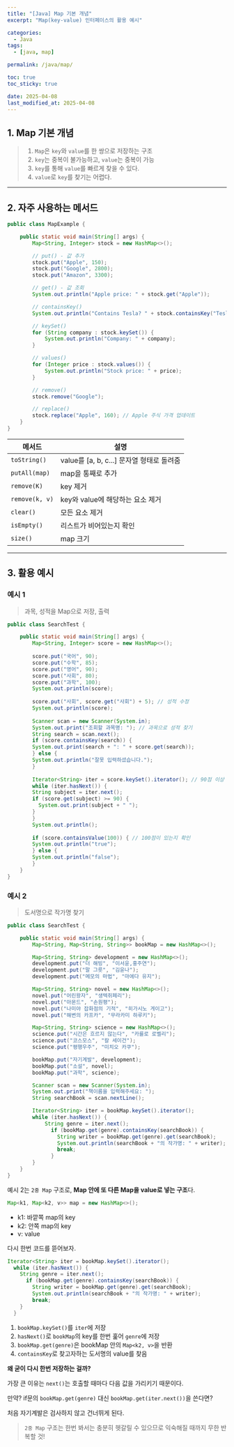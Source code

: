 ```yaml
---
title: "[Java] Map 기본 개념"
excerpt: "Map(key-value) 인터페이스의 활용 예시"

categories:
  - Java
tags:
  - [java, map]

permalink: /java/map/

toc: true
toc_sticky: true

date: 2025-04-08
last_modified_at: 2025-04-08
---
```


## 1. Map 기본 개념

>1. `Map`은 `key`와 `value`를 한 쌍으로 저장하는 구조
>2. `key`는 중복이 불가능하고, `value`는 중복이 가능
>3. `key`를 통해 `value`를 빠르게 찾을 수 있다.
>4. `value`로 `key`를 찾기는 어렵다.

<hr>

## 2. 자주 사용하는 메서드

```java
public class MapExample {

    public static void main(String[] args) {
        Map<String, Integer> stock = new HashMap<>();

        // put() - 값 추가
        stock.put("Apple", 150);
        stock.put("Google", 2800);
        stock.put("Amazon", 3300);

        // get() - 값 조회
        System.out.println("Apple price: " + stock.get("Apple"));

        // containsKey()
        System.out.println("Contains Tesla? " + stock.containsKey("Tesla"));

        // keySet()
        for (String company : stock.keySet()) {
            System.out.println("Company: " + company);
        }

        // values()
        for (Integer price : stock.values()) {
            System.out.println("Stock price: " + price);
        }

        // remove()
        stock.remove("Google");

        // replace()
        stock.replace("Apple", 160); // Apple 주식 가격 업데이트
    }
}
```

| 메서드         | 설명                                      |
| -------------- | ----------------------------------------- |
| `toString()`   | value를 [a, b, c...] 문자열 형태로 돌려줌 |
| `putAll(map)`  | map을 통째로 추가                         |
| `remove(K)`    | key 제거                                  |
| `remove(k, v)` | key와 value에 해당하는 요소 제거          |
| `clear()`      | 모든 요소 제거                            |
| `isEmpty()`    | 리스트가 비어있는지 확인                  |
| `size()`       | map 크기                                  |

<hr>

## 3. 활용 예시

### 예시 1

>과목, 성적을 Map으로 저장, 출력

```java
public class SearchTest {

    public static void main(String[] args) {
        Map<String, Integer> score = new HashMap<>();
        
        score.put("국어", 90);
        score.put("수학", 85);
        score.put("영어", 90);
        score.put("사회", 80);
        score.put("과학", 100);
        System.out.println(score);
        
        score.put("사회", score.get("사회") + 5); // 성적 수정
        System.out.println(score);
        
        Scanner scan = new Scanner(System.in);
        System.out.print("조회할 과목명: "); // 과목으로 성적 찾기
        String search = scan.next();
        if (score.containsKey(search)) {
        System.out.print(search + ": " + score.get(search));
        } else {
        System.out.println("잘못 입력하셨습니다.");
        }
        
        Iterator<String> iter = score.keySet().iterator(); // 90점 이상 과목 출력
        while (iter.hasNext()) {
        String subject = iter.next();
        if (score.get(subject) >= 90) {
          System.out.print(subject + " ");
        }
        }
        System.out.println();
        
        if (score.containsValue(100)) { // 100점이 있는지 확인
        System.out.println("true");
        } else {
        System.out.println("false");
        }
    }
}
```

### 예시 2

>도서명으로 작가명 찾기

```java
public class SearchTest {

    public static void main(String[] args) {
        Map<String, Map<String, String>> bookMap = new HashMap<>();

        Map<String, String> development = new HashMap<>();
        development.put("더 해빙", "이서윤,홍주연");
        development.put("말 그릇", "김윤나");
        development.put("메모의 마법", "마에다 유지");

        Map<String, String> novel = new HashMap<>();
        novel.put("어린왕자", "생텍쥐페리");
        novel.put("아몬드", "손원평");
        novel.put("나미야 잡화점의 기적", "히가시노 게이고");
        novel.put("해변의 카프카", "무라카미 하루키");

        Map<String, String> science = new HashMap<>();
        science.put("시간은 흐르지 않는다", "카를로 로벨리");
        science.put("코스모스", "칼 세이건");
        science.put("평행우주", "미치오 카쿠");

        bookMap.put("자기계발", development);
        bookMap.put("소설", novel);
        bookMap.put("과학", science);

        Scanner scan = new Scanner(System.in);
        System.out.print("책이름을 입력해주세요: ");
        String searchBook = scan.nextLine();

        Iterator<String> iter = bookMap.keySet().iterator();
        while (iter.hasNext()) {
            String genre = iter.next();
              if (bookMap.get(genre).containsKey(searchBook)) {
                String writer = bookMap.get(genre).get(searchBook);
                System.out.println(searchBook + "의 작가명: " + writer);
                break;
              }
        }
    }
}
```

예시 2는 `2중 Map` 구조로, **Map 안에 또 다른 Map을 value로 넣는 구조**다.

```java
Map<k1, Map<k2, v>> map = new HashMap<>();
```

- k1: 바깥쪽 map의 key
- k2: 안쪽 map의 key
- v: value

다시 한번 코드를 뜯어보자.

```java
Iterator<String> iter = bookMap.keySet().iterator();
  while (iter.hasNext()) {
    String genre = iter.next();
      if (bookMap.get(genre).containsKey(searchBook)) {
        String writer = bookMap.get(genre).get(searchBook);
        System.out.println(searchBook + "의 작가명: " + writer);
        break;
    }
  }
```

1. `bookMap.keySet()`를 `iter`에 저장
2. `hasNext()`로 `bookMap`의 key를 한번 훑어 `genre`에 저장
3. `bookMap.get(genre)`은 bookMap 안의 `Map<k2, v>`을 반환
4. `containsKey`로 찾고자하는 도서명의 value를 찾음

**왜 굳이 다시 한번 저장하는 걸까?**

가장 큰 이유는 `next()`는 호출할 때마다 다음 값을 가리키기 때문이다.

만약? if문의 `bookMap.get(genre)` 대신 `bookMap.get(iter.next())`을 쓴다면?

처음 자기계발은 검사하지 않고 건너뛰게 된다.

>`2중 Map` 구조는 한번 봐서는 충분히 헷갈릴 수 있으므로 익숙해질 때까지 무한 반복할 것!